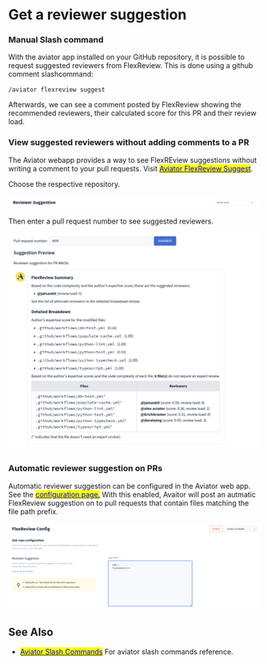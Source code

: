 # Get a reviewer suggestion



### Manual Slash command

With the aviator app installed on your GitHub repository, it is possible to request suggested reviewers from FlexReview. This is done using a github comment slashcommand:

```
/aviator flexreview suggest
```

Afterwards, we can see a comment posted by FlexReview showing the recommended reviewers, their calculated score for this PR and their review load. 


### View suggested reviewers without adding comments to a PR

The Aviator webapp provides a way to see FlexREview suggestions without writing a comment to your pull requests. Visit [<mark style="color:blue;">Aviator FlexReview Suggest</mark>](https://app.aviator.co/flexreview/suggest). 

Choose the respective repository.

![WebApp Repo Choice](<../../.gitbook/assets/top_of_revsug_dock.png>)

Then enter a pull request number to see suggested reviewers. 

![WebApp Suggested Reviewer](<../../.gitbook/assets/FR_webapp_example.png>)


### Automatic reviewer suggestion on PRs

Automatic reviewer suggestion can be configured in the Aviator web app. See the [<mark style="color:blue;">configuration page.</mark>](https://app.aviator.co/flexreview/config) With this enabled, Avaitor will post an autmatic FlexReview suggestion on to pull requests that contain files matching the file path prefix. 


![WebApp Sub Repo paths](<../../.gitbook/assets/FR_sub-repo-config.png>)

## See Also
* [<mark style="color:blue;">Aviator Slash Commands</mark>](../../mergequeue/reference/slash-commands.md) For aviator slash commands reference.
